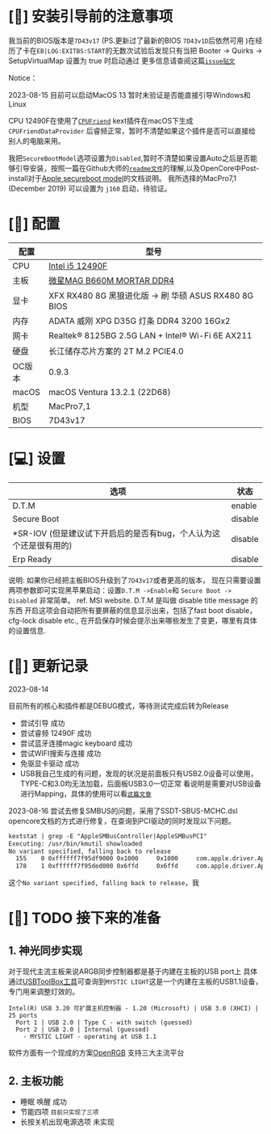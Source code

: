 # [👀️] 安装引导前的注意事项

我当前的BIOS版本是```7D43v17``` (PS.更新过了最新的BIOS `7D43v1D`后依然可用 )在经历了卡在```EB|LOG:EXITBS:START```的无数次试验后发现只有当把 Booter -> Quirks -> SetupVirtualMap 设置为 true 时启动通过
更多信息请查阅这篇[`issue贴文`](https://github.com/laggykiller/Hackintosh_MSI_B660M-A_WIFI_DDR4/issues/1#issuecomment-1251633487)

Notice：

2023-08-15 目前可以启动MacOS 13 暂时未验证是否能直接引导Windows和Linux 

CPU 12490F在使用了[`CPUFriend`](https://github.com/acidanthera/CPUFriend) kext插件在macOS下生成`CPUFriendDataProvider` 后睿频正常，暂时不清楚如果这个插件是否可以直接给别人的电脑来用。

我把`SecureBootModel`选项设置为`Disabled`,暂时不清楚如果设置Auto之后是否能够引导安装，按照一篇在Github大师的[`readme文件`](https://github.com/laggykiller/Hackintosh_MSI_B660M-A_WIFI_DDR4#5-post-install)的理解,以及OpenCore中Post-install对于[Apple secureboot model](https://dortania.github.io/OpenCore-Post-Install/universal/security/applesecureboot.html)的文档说明。
我所选择的MacPro7,1 (December 2019) 可以设置为 `j160` 启动，待验证。

# [🚀️] 配置

| 配置 | 型号 |
| --- | --- |
| CPU | [Intel i5 12490F](https://ark.intel.com/content/www/cn/zh/ark/products/134588/intel-core-i512490f-processor-20m-cache-up-to-4-60-ghz.html) |
| 主板 | [微星MAG B660M MORTAR DDR4](https://cn.msi.com/Motherboard/MAG-B660M-MORTAR-DDR4) |
| 显卡 | XFX RX480 8G 黑狼进化版 -> 刷 华硕 ASUS RX480 8G BIOS |
| 内存 | ADATA 威刚 XPG D35G 灯条 DDR4 3200 16Gx2 |
| 网卡 | Realtek® 8125BG 2.5G LAN + Intel® Wi-Fi 6E AX211 |
| 硬盘 | 长江储存芯片方案的 2T M.2 PCIE4.0 |
| OC版本 | 0.9.3 |
| macOS | macOS Ventura 13.2.1 (22D68) |
| 机型 | MacPro7,1 |
| BIOS | 7D43v17 |

# [💻] 设置
| 选项 | 状态 |
| --- | --- |
| D.T.M | enable |
| Secure Boot | disable |
| *SR-IOV (但是建议试下开启后的是否有bug，个人认为这个还是很有用的) | disable |
| Erp Ready | disable |

说明: 如果你已经把主板BIOS升级到了`7D43v17`或者更高的版本，
现在只需要设置两项参数即可实现黑苹果启动：设置`D.T.M ->Enable`和 `Secure Boot -> Disabled` 非常简单。
ref. MSI website. D.T.M 是叫做 disable title message 的东西 开启这项会自动把所有要屏蔽的信息显示出来，包括了fast boot disable，cfg-lock disable etc., 在开启保存时候会提示出来哪些发生了变更，哪里有具体的设置信息.

# [📕] 更新记录

2023-08-14

目前所有的核心和插件都是DEBUG模式，等待测试完成后转为Release
* 尝试引导 成功
* 尝试睿频 12490F 成功
* 尝试蓝牙连接magic keyboard 成功
* 尝试WIFI搜索与连接 成功
* 免驱显卡驱动 成功
* USB我自己生成的有问题，发现的状况是前面板只有USB2.0设备可以使用，TYPE-C和3.0均无法加载，后面板USB3.0一切正常
看说明是需要对USB设备进行Mapping，具体的使用可以看[`这篇文章`](https://github.com/yzchan/MSI-MAG-B660M-MORTAR-DDR4-12600K-EFI/blob/master/USB%E5%AE%9A%E5%88%B6.md)

2023-08-16
尝试去修复SMBUS的问题，采用了SSDT-SBUS-MCHC.dsl opencore文档的方式进行修复，在查询到PCI驱动的同时发现以下问题。
```txt
kextstat | grep -E "AppleSMBusController|AppleSMBusPCI"
Executing: /usr/bin/kmutil showloaded
No variant specified, falling back to release
  155    0 0xffffff7f95df9000 0x1000     0x1000     com.apple.driver.AppleSMBusPCI (1.0.14d1) 3B3CBC6F-07BD-3D7E-9F2F-D738A31C290D <17 7 6 3>
  178    1 0xffffff7f95ded000 0x6ffd     0x6ffd     com.apple.driver.AppleSMBusController (1.0.18d1) 18305D5D-1310-37BC-B654-6C034FD346E7 <177 17 16 7 6 3>
```
这个`No variant specified, falling back to release`，我

# [🎨] TODO 接下来的准备

## 1. 神光同步实现 
对于现代主流主板来说ARGB同步控制器都是基于内建在主板的USB port上
具体通过[USBToolBox工具](https://github.com/USBToolBox/tool/releases)可查询到`MYSTIC LIGHT`这是一个内建在主板的USB1.1设备，专门用来调整灯效的。

```
Intel(R) USB 3.20 可扩展主机控制器 - 1.20 (Microsoft) | USB 3.0 (XHCI) | 25 ports
  Port 1 | USB 2.0 | Type C - with switch (guessed)
  Port 2 | USB 2.0 | Internal (guessed)
    - MYSTIC LIGHT - operating at USB 1.1
```
软件方面有一个现成的方案[OpenRGB](https://openrgb.org/) 支持三大主流平台

## 2. 主板功能
* 睡眠 唤醒 成功
* 节能四项 `目前只实现了三项`
* 长按关机出现电源选项 未实现